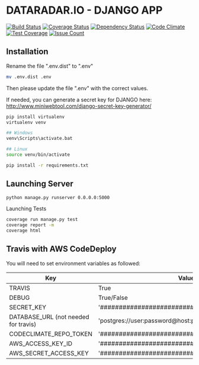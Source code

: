 DATARADAR.IO - DJANGO APP
====================

[![Build Status](https://travis-ci.com/DEKHTIARJonathan/RSS-Manager.svg?token=Mwzs9s5gJEGyrsnoybN5&branch=django_app)](https://travis-ci.com/DEKHTIARJonathan/RSS-Manager)
[![Coverage Status](https://coveralls.io/repos/github/DEKHTIARJonathan/django_starter_app/badge.svg?branch=master)](https://coveralls.io/github/DEKHTIARJonathan/django_starter_app?branch=master)
[![Dependency Status](https://gemnasium.com/badges/github.com/DEKHTIARJonathan/django_starter_app.svg)](https://gemnasium.com/github.com/DEKHTIARJonathan/django_starter_app)
[![Code Climate](https://codeclimate.com/github/DEKHTIARJonathan/django_starter_app/badges/gpa.svg)](https://codeclimate.com/github/DEKHTIARJonathan/django_starter_app)
[![Test Coverage](https://codeclimate.com/github/DEKHTIARJonathan/django_starter_app/badges/coverage.svg)](https://codeclimate.com/github/DEKHTIARJonathan/django_starter_app/coverage)
[![Issue Count](https://codeclimate.com/github/DEKHTIARJonathan/django_starter_app/badges/issue_count.svg)](https://codeclimate.com/github/DEKHTIARJonathan/django_starter_app)

## Installation

Rename the file ".env.dist" to ".env"
```sh
mv .env.dist .env
```

Then please update the file ".env" with the correct values.

If needed, you can generate a secret key for DJANGO here: http://www.miniwebtool.com/django-secret-key-generator/

```sh
pip install virtualenv
virtualenv venv

## Windows
venv\Scripts\activate.bat

## Linux
source venv/bin/activate

pip install -r requirements.txt
```

## Launching Server

```sh
python manage.py runserver 0.0.0.0:5000
```

Launching Tests

```sh
coverage run manage.py test
coverage report -m
coverage html
```

## Travis with AWS CodeDeploy

You will need to set environment variables as followed:

| Key                                    | Value                                            |
|----------------------------------------|--------------------------------------------------|
| TRAVIS                                 | True                                             |
| DEBUG                                  | True/False                                       |
| SECRET_KEY                             | '##############################################' |
| DATABASE_URL (not needed for travis)   | 'postgres://user:password@host:port/Database'    |
| CODECLIMATE_REPO_TOKEN                 | '##############################################' |
| AWS_ACCESS_KEY_ID                      | '##############################################' |
| AWS_SECRET_ACCESS_KEY                  | '##############################################' |
